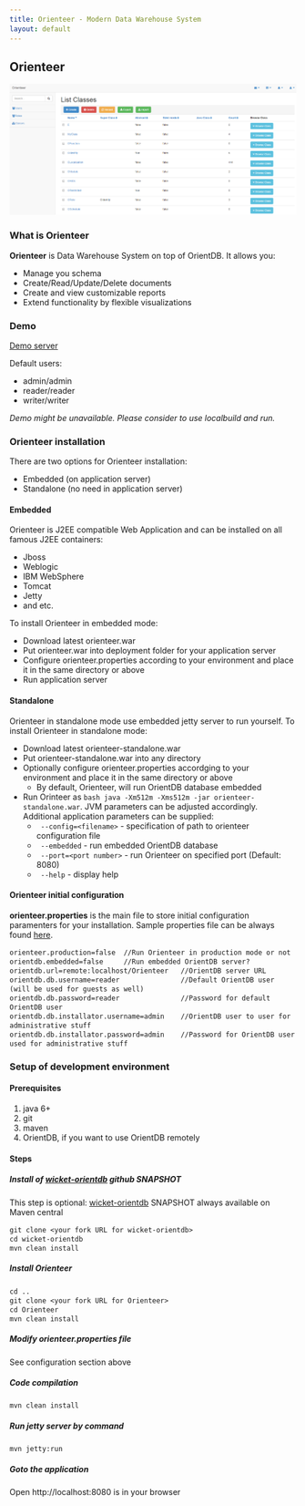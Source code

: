 ```yaml
---
title: Orienteer - Modern Data Warehouse System
layout: default
---
```


## Orienteer
![Orienteer](images/orienteer.png)

### What is Orienteer 

**Orienteer** is Data Warehouse System on top of OrientDB. It allows you:

* Manage you schema
* Create/Read/Update/Delete documents
* Create and view customizable reports
* Extend functionality by flexible visualizations

### Demo

[Demo server](http://demo.orienteer.org)

Default users:

- admin/admin
- reader/reader
- writer/writer

*Demo might be unavailable. Please consider to use localbuild and run.*

### Orienteer installation

There are two options for Orienteer installation:

- Embedded (on application server)
- Standalone (no need in application server)

#### Embedded

Orienteer is J2EE compatible Web Application and can be installed on all famous J2EE containers:

- Jboss
- Weblogic
- IBM WebSphere
- Tomcat
- Jetty
- and etc.

To install Orienteer in embedded mode:
- Download latest orienteer.war
- Put orienteer.war into deployment folder for your application server
- Configure orienteer.properties according to your environment and place it in the same directory or above
- Run application server

#### Standalone

Orienteer in standalone mode use embedded jetty server to run yourself. To install Orienteer in standalone mode:
- Download latest orienteer-standalone.war
- Put orienteer-standalone.war into any directory
- Optionally configure orienteer.properties accordging to your environment and place it in the same directory or above
  - By default, Orienteer, will run OrientDB database embedded
- Run Orinteer as ```bash java -Xm512m -Xms512m -jar orienteer-standalone.war```. JVM parameters can be adjusted accordingly. Additional application parameters can be supplied:
  - ``` --config=<filename>``` - specification of path to orienteer configuration file
  - ``` --embedded``` - run embedded OrientDB database
  - ``` --port=<port number>``` - run Orienteer on specified port (Default: 8080)
  - ``` --help``` - display help

#### Orienteer initial configuration

**orienteer.properties** is the main file to store initial configuration paramenters for your installation. Sample properties file can be always found [here](https://github.com/PhantomYdn/Orienteer/blob/master/orienteer.properties.sample).

```properties
orienteer.production=false  //Run Orienteer in production mode or not
orientdb.embedded=false     //Run embedded OrientDB server?
orientdb.url=remote:localhost/Orienteer   //OrientDB server URL
orientdb.db.username=reader               //Default OrientDB user (will be used for guests as well)
orientdb.db.password=reader               //Password for default OrientDB user
orientdb.db.installator.username=admin    //OrientDB user to user for administrative stuff
orientdb.db.installator.password=admin    //Password for OrientDB user used for administrative stuff 
```

### Setup of development environment 

#### Prerequisites
1. java 6+
2. git
3. maven
4. OrientDB, if you want to use OrientDB remotely

#### Steps

##### Install of [wicket-orientdb](https://github.com/PhantomYdn/wicket-orientdb) github SNAPSHOT

This step is optional: [wicket-orientdb](https://github.com/PhantomYdn/wicket-orientdb) SNAPSHOT always available on Maven central

```
git clone <your fork URL for wicket-orientdb>
cd wicket-orientdb
mvn clean install
```

##### Install Orienteer
```
cd ..
git clone <your fork URL for Orienteer>
cd Orienteer
mvn clean install
```
##### Modify orienteer.properties file
See configuration section above

##### Code compilation
```
mvn clean install
```
##### Run jetty server by command
```
mvn jetty:run
```
##### Goto the application
Open http://localhost:8080 is in your browser

